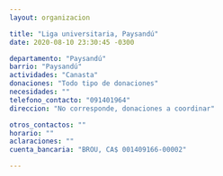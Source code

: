 ```yaml
---
layout: organizacion

title: "Liga universitaria, Paysandú"
date: 2020-08-10 23:30:45 -0300

departamento: "Paysandú"
barrio: "Paysandú"
actividades: "Canasta"
donaciones: "Todo tipo de donaciones"
necesidades: ""
telefono_contacto: "091401964"
direccion: "No corresponde, donaciones a coordinar"

otros_contactos: ""
horario: ""
aclaraciones: ""
cuenta_bancaria: "BROU, CA$ 001409166-00002"

---
```

